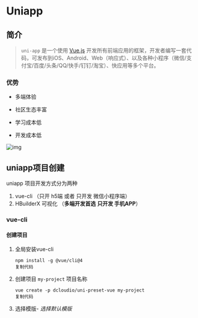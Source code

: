# Uniapp

## 简介

> `uni-app` 是一个使用 [Vue.js](https://link.juejin.cn/?target=https%3A%2F%2Fvuejs.org%2F) 开发所有前端应用的框架，开发者编写一套代码，可发布到iOS、Android、Web（响应式）、以及各种小程序（微信/支付宝/百度/头条/QQ/快手/钉钉/淘宝）、快应用等多个平台。

### 优势

+ 多端体验
+ 社区生态丰富

+ 学习成本低

+ 开发成本低

![img](https://p9-juejin.byteimg.com/tos-cn-i-k3u1fbpfcp/0c19ca457d594952b93584f0f5d3f6fa~tplv-k3u1fbpfcp-zoom-in-crop-mark:4536:0:0:0.awebp)

## uniapp项目创建

uniapp 项目开发方式分为两种

1. vue-cli   （只开 h5端 或者 只开发 微信小程序端）
2. HBuilderX 可视化 （**多端开发首选** **只开发 手机APP**）

### vue-cli

#### 创建项目

1. 全局安装vue-cli

   ```shell
   npm install -g @vue/cli@4
   复制代码
   ```

2. 创建项目 `my-project`  项目名称

   ```shell
   vue create -p dcloudio/uni-preset-vue my-project
   复制代码
   ```

3. 选择模版- *选择默认模版*

